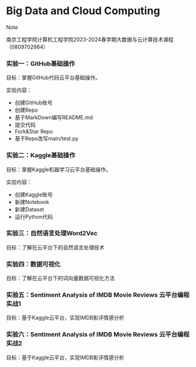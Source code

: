 # Big Data and Cloud Computing

> [!NOTE] 
> 南京工程学院计算机工程学院2023-2024春学期大数据与云计算技术课程（0809702984）




### 实验一：GitHub基础操作

目标：掌握GitHub代码云平台基础操作。

实验内容：
- 创建GitHub账号
- 创建Repo
- 基于MarkDown编写README.md
- 提交代码
- Fork&Star Repo
- 基于Repo改写main/test.py

### 实验二：Kaggle基础操作

目标：掌握Kaggle机器学习云平台基础操作。

实验内容：
- 创建Kaggle账号
- 新建Notebook
- 新建Dataset
- 运行Python代码

### 实验三：自然语言处理Word2Vec

目标：了解在云平台下的自然语言处理技术

### 实验四：数据可视化

目标：了解在云平台下的词向量数据可视化方法

### 实验五：Sentiment Analysis of IMDB Movie Reviews 云平台编程实战1

目标：基于Kaggle云平台，实现IMDB影评情感分析

### 实验六：Sentiment Analysis of IMDB Movie Reviews 云平台编程实战2

目标：基于Kaggle云平台，实现IMDB影评情感分析
